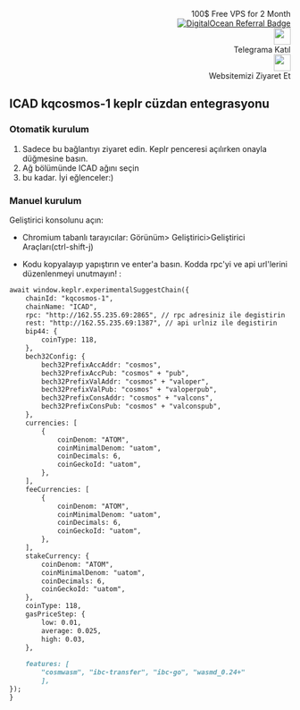 <p style="font-size:14px" align="right">
 100$ Free VPS for 2 Month <br>
 <a target="_blank" href="https://www.digitalocean.com/?refcode=410c988c8b3e&utm_campaign=Referral_Invite&utm_medium=Referral_Program&utm_source=badge"><img src="https://web-platforms.sfo2.cdn.digitaloceanspaces.com/WWW/Badge%201.svg" alt="DigitalOcean Referral Badge" /></a></br>
 <a href="https://t.me/nodeistt" target="_blank"><img src="https://github.com/Nodeist/Testnet_Kurulumlar/blob/fee87fe32609c1704206721b9fb16e4c5de75a96/telegramlogo.png" width="30"/></a><br>Telegrama Katıl<br>
<a href="https://nodeist.site/" target="_blank"><img src="https://raw.githubusercontent.com/Nodeist/Testnet_Kurulumlar/main/logo.png" width="30"/></a><br> Websitemizi Ziyaret Et 
</p>

## ICAD kqcosmos-1 keplr cüzdan entegrasyonu
<!--
#### Gereksinimler
[keplr cüzdan uzantısı](https://google.com)
-->
### Otomatik kurulum
1) Sadece bu bağlantıyı ziyaret edin. Keplr penceresi açılırken onayla düğmesine basın.  
2) Ağ bölümünde ICAD ağını seçin  
3) bu kadar. İyi eğlenceler:)  

### Manuel kurulum

Geliştirici konsolunu açın:

- Chromium tabanlı tarayıcılar: Görünüm> Geliştirici>Geliştirici Araçları(ctrl-shift-j)

- Kodu kopyalayıp yapıştırın ve enter'a basın. Kodda rpc'yi ve api url'lerini düzenlenmeyi unutmayın! :


```markdown
await window.keplr.experimentalSuggestChain({
    chainId: "kqcosmos-1",
    chainName: "ICAD",
    rpc: "http://162.55.235.69:2865", // rpc adresiniz ile degistirin
    rest: "http://162.55.235.69:1387", // api urlniz ile degistirin
    bip44: {
        coinType: 118,
    },
    bech32Config: {
        bech32PrefixAccAddr: "cosmos",
        bech32PrefixAccPub: "cosmos" + "pub",
        bech32PrefixValAddr: "cosmos" + "valoper",
        bech32PrefixValPub: "cosmos" + "valoperpub",
        bech32PrefixConsAddr: "cosmos" + "valcons",
        bech32PrefixConsPub: "cosmos" + "valconspub",
    },
    currencies: [ 
        { 
            coinDenom: "ATOM", 
            coinMinimalDenom: "uatom", 
            coinDecimals: 6, 
            coinGeckoId: "uatom", 
        }, 
    ],
    feeCurrencies: [
        {
            coinDenom: "ATOM",
            coinMinimalDenom: "uatom",
            coinDecimals: 6,
            coinGeckoId: "uatom",
        },
    ],
    stakeCurrency: {
        coinDenom: "ATOM",
        coinMinimalDenom: "uatom",
        coinDecimals: 6,
        coinGeckoId: "uatom",
    },
    coinType: 118,
    gasPriceStep: {
        low: 0.01,
        average: 0.025,
        high: 0.03,
    },
    
    features: [
        "cosmwasm", "ibc-transfer", "ibc-go", "wasmd_0.24+"
        ],
});
}
```

